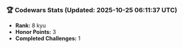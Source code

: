 ### 🏆 Codewars Stats (Updated: 2025-10-25 06:11:37 UTC)

- **Rank:** 8 kyu
- **Honor Points:** 3
- **Completed Challenges:** 1
